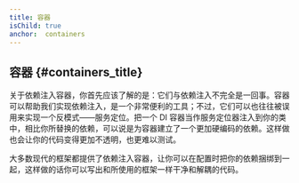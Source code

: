 ```yaml
---
title: 容器
isChild: true
anchor:  containers
---
```


## 容器 {#containers_title}

关于依赖注入容器，你首先应该了解的是：它们与依赖注入不完全是一回事。容器可以帮助我们实现依赖注入，是一个非常便利的工具；不过，它们可以也往往被误用来实现一个反模式——服务定位。把一个 DI 容器当作服务定位器注入到你的类中，相比你所替换的依赖，可以说是为容器建立了一个更加硬编码的依赖。这样做也会让你的代码变得更加不透明，也更难以测试。

大多数现代的框架都提供了依赖注入容器，让你可以在配置时把你的依赖捆绑到一起，这样做的话你可以写出和所使用的框架一样干净和解耦的代码。
